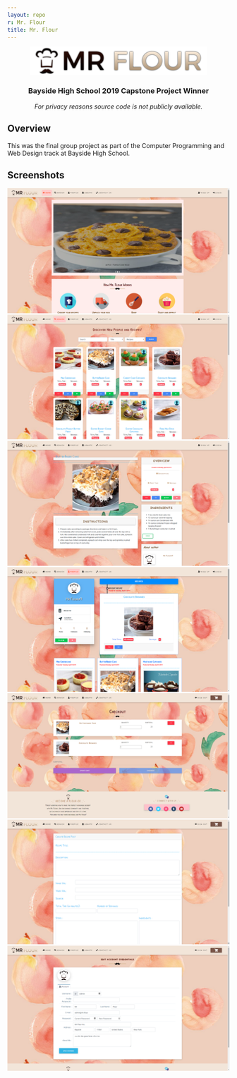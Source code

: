 ```yaml
---
layout: repo
r: Mr. Flour
title: Mr. Flour
---
```


<div align="center">
    <img src="logo-inline.png" title="Mr. Flour" width="400">
    <h3>Bayside High School 2019 Capstone Project Winner</h3>
    <i>For privacy reasons source code is not publicly available.</i>
</div>

## Overview

This was the final group project as part of the Computer Programming and Web Design track at Bayside High School.

## Screenshots

![homepage](1.png)
![search](2.png)
![recipe](3.png)
![profile](4.png)
![ordering](5.png)
![post](6.png)
![settings](7.png)